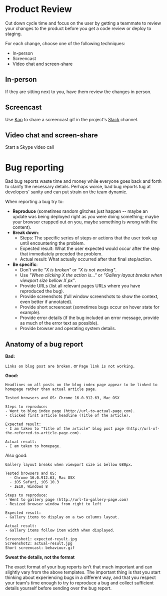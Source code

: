 Product Review
==============

Cut down cycle time and focus on the user
by getting a teammate to review your changes to the product
before you get a code review or deploy to staging.

For each change, choose one of the following techniques:

* In-person
* Screencast
* Video chat and screen-share

In-person
---------

If they are sitting next to you,
have them review the changes in person.

Screencast
----------

Use [Kap] to share a screencast gif in the project's [Slack] channel.

[Kap]: https://getkap.co/
[Slack]: https://slack.com/

Video chat and screen-share
--------------------------

Start a Skype video call

Bug reporting
=============

Bad bug reports waste time and money while everyone goes back and forth to clarify the necessary details.
Perhaps worse, bad bug reports tug at developers' sanity and can put strain on the team dynamic.

When reporting a bug try to:

* **Reproduce** (sometimes random glitches just happen -- maybe an update was being deployed right as you were doing something; maybe your browser crapped out on you, maybe something is wrong with the content).
* **Break down**:
  * Steps: The specific series of steps or actions that the user took up until encountering the problem.
  * Expected result: What the user expected would occur after the step that immediately preceded the problem.
  * Actual result: What actually occurred after that final step/action.
* **Be specific**:
  * Don't write _"X is broken"_ or _"X is not working"_.
  * Use _"When clicking X the action is..."_ or _"Gallery layout breaks when viewport size bellow X px"_.
  * Provide URLs (list all relevant pages URLs where you have reproduced the bug).
  * Provide screenshots (full window screenshots to show the context, even better if annotated).
  * Provide short screencast (sometimes bugs occur on hover state for example).
  * Provide error details (if the bug included an error message, provide as much of the error text as possible).
  * Provide browser and operating system details.

Anatomy of a bug report
-----------------------

**Bad:**

`Links on blog post are broken.` or `Page link is not working.`

**Good:**

`Headlines on all posts on the blog index page appear to be linked to homepage rather than actual article page.`

```
Tested browsers and OS: Chrome 16.0.912.63, Mac OSX

Steps to reproduce:
- Went to blog index page (http://url-to-actual-page.com).
- Clicked first article headline (Title of the article).

Expected result:
- I am taken to "Title of the article" blog post page (http://url-of-the-referred-to-article-page.com).

Actual result:
- I am taken to homepage.
```

Also good:

`Gallery layout breaks when viewport size is bellow 680px.`

```
Tested browsers and OS:
  - Chrome 16.0.912.63, Mac OSX
  - iOS Safari, iOS 10.3
  - IE10, Windows 8

Steps to reproduce:
- Went to gallery page (http://url-to-gallery-page.com)
- Resized browser window from right to left

Expected result:
- Gallery items to display on a two columns layout.

Actual result:
- Gallery items follow item width when displayed.

Screenshot1: expected-result.jpg
Screenshot2: actual-result.jpg
Short screencast: behaviour.gif
```

**Sweat the details, not the format**

The exact format of your bug reports isn't that much important and can slightly vary from the above templates. The important thing is that you start thinking about experiencing bugs in a different way, and that you respect your team's time enough to try to reproduce a bug and collect sufficient details yourself before sending over the bug report.
